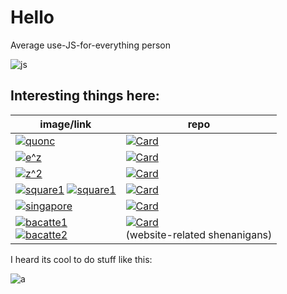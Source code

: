 # Hello

Average use-JS-for-everything person

![js](https://github-readme-stats.vercel.app/api/top-langs/?username=hemisemidemipresent&langs_count=15&theme=material-palenight&layout=compact)

## Interesting things here:

| image/link                                                                                                                                                                                                                                                                                                                                  | repo                                                                                                                                                                                                             |
| ------------------------------------------------------------------------------------------------------------------------------------------------------------------------------------------------------------------------------------------------------------------------------------------------------------------------------------------- | ---------------------------------------------------------------------------------------------------------------------------------------------------------------------------------------------------------------- |
| [![quonc](https://cdn.discordapp.com/splashes/598768024761139240/61f85a7c24282c9333788b76ee0139f2.jpg?size=300)](https://cq.netlify.app)                                                                                                                                                                                                    | [![Card](https://github-readme-stats.vercel.app/api/pin/?username=hemisemidemipresent&repo=cyberquincy&theme=material-palenight)](https://github.com/hemisemidemipresent/cyberquincy)                            |
| [![e^z](https://media.discordapp.net/attachments/885552114099707935/927877093692424212/unknown.png?width=300&height=243)](https://bacatte.netlify.app/complex)                                                                                                                                                                              | [![Card](https://github-readme-stats.vercel.app/api/pin/?username=hemisemidemipresent&repo=complex&theme=material-palenight)](https://github.com/hemisemidemipresent/complex)                                    |
| [![z^2](https://media.discordapp.net/attachments/682857424666886287/927887889134665769/unknown.png?width=300&height=230)](https://hemisemidemipresent.github.io/complex2/)                                                                                                                                                                  | [![Card](https://github-readme-stats.vercel.app/api/pin/?username=hemisemidemipresent&repo=complex2&theme=material-palenight)](https://github.com/hemisemidemipresent/complex2)                                  |
| [![square1](https://square1.vercel.app/svg?algorithm=)](https://square1.vercel.app/) [![square1](<https://square1.vercel.app/svg?algorithm=/(3,3)/>)](https://square1.vercel.app/)                                                                                                                                                          | [![Card](https://github-readme-stats.vercel.app/api/pin/?username=hemisemidemipresent&repo=square1&theme=material-palenight)](https://github.com/hemisemidemipresent/square1)                                    |
| [![singapore](https://media.discordapp.net/attachments/699813088882458717/921580181624328202/unknown.png?width=300&height=187)](https://sgelection.netlify.app/)                                                                                                                                                                            | [![Card](https://github-readme-stats.vercel.app/api/pin/?username=hemisemidemipresent&repo=sg-election-map&theme=material-palenight)](https://github.com/hemisemidemipresent/sg-election-map)                    |
| [![bacatte1](https://media.discordapp.net/attachments/699781597515481159/925035818530242620/unknown.png?width=300&height=150)](https://bacatte.netlify.app/) <br/> [![bacatte2](https://media.discordapp.net/attachments/699781597515481159/925035898058444830/unknown.png?width=300&height=150)](https://bacatte.netlify.app/bacatte.html) | [![Card](https://github-readme-stats.vercel.app/api/pin/?username=hemisemidemipresent&repo=bacatte&theme=material-palenight)](https://github.com/hemisemidemipresent/bacatte) <br/>(website-related shenanigans) |

I heard its cool to do stuff like this:

![a](https://github-readme-stats.vercel.app/api?username=hemisemidemipresent&show_icons=true&line_height=27&theme=material-palenight&include_all_commits=true)

